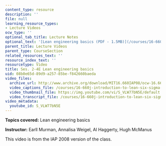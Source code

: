 ```yaml
---
content_type: resource
description: ''
file: null
learning_resource_types:
- Lecture Videos
ocw_type: ''
optional_tab_title: Lecture Notes
optional_text: '[Lean engineering basics (PDF - 1.5MB)](/courses/16-660j-introduction-to-lean-six-sigma-methods-january-iap-2012/resources/mit16_660jiap12_2-4e)'
parent_title: Lecture Videos
parent_type: CourseSection
related_resources_text: ''
resource_index_text: ''
resourcetype: Video
title: Ses. 2-4E Lean engineering basics
uid: 08b0e65d-89d9-a257-85be-f842660baeda
video_files:
  archive_url: http://www.archive.org/download/MIT16.660IAP08/ocw-16.660-iap08-ses2-4_300k.mp4
  video_captions_file: /courses/16-660j-introduction-to-lean-six-sigma-methods-january-iap-2012/3f2d4b9e1f7c5bc58bb457c5355da8d7_S_VLW77bN5E.vtt
  video_thumbnail_file: https://img.youtube.com/vi/S_VLW77bN5E/default.jpg
  video_transcript_file: /courses/16-660j-introduction-to-lean-six-sigma-methods-january-iap-2012/da572ca9dd76ac63fa536eaa21dbb23f_S_VLW77bN5E.pdf
video_metadata:
  youtube_id: S_VLW77bN5E
---
```


**Topics covered:** Lean engineering basics

**Instructor:** Earll Murman, Annalisa Weigel, Al Haggerty, Hugh McManus

This video is from the IAP 2008 version of the class.